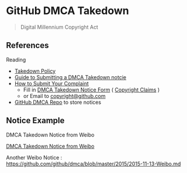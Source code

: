 # GitHub DMCA Takedown

> Digital Millennium Copyright Act

## References

Reading

- [Takedown Policy](https://help.github.com/articles/dmca-takedown-policy/)
- [Guide to Submitting a DMCA Takedown notcie](https://help.github.com/articles/guide-to-submitting-a-dmca-takedown-notice/)
- [How to Submit Your Complaint](https://help.github.com/articles/guide-to-submitting-a-dmca-takedown-notice/#how-to-submit-your-complaint)
    - Fill in [DMCA Takedown Notice Form](https://github.com/contact/dmca-notice) ( [Copyright Claims](https://github.com/contact/dmca) )
    - or Email to [copyright@github.com](mailto:copyright@github.com)
- [GitHub DMCA Repo](https://github.com/github/dmca) to store notices

## Notice Example

DMCA Takedown Notice from Weibo

[DMCA Takedown Notice from Weibo](github-dmca-takedown-notice.md ':include :type=code markdown')

Another Weibo Notice : https://github.com/github/dmca/blob/master/2015/2015-11-13-Weibo.md
